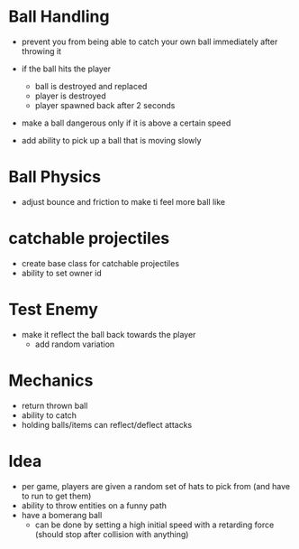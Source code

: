 # Ball Handling
- prevent you from being able to catch your own ball immediately after throwing it
- if the ball hits the player
    - ball is destroyed and replaced
    - player is destroyed
    - player spawned back after 2 seconds

- make a ball dangerous only if it is above a certain speed
- add ability to pick up a ball that is moving slowly

# Ball Physics
- adjust bounce and friction to make ti feel more ball like


# catchable projectiles
- create base class for catchable projectiles
- ability to set owner id


# Test Enemy
- make it reflect the ball back towards the player
    - add random variation 


# Mechanics
- return thrown ball
- ability to catch
- holding balls/items can reflect/deflect attacks


# Idea
- per game, players are given a random set of hats to pick from (and have to run to get them)
- ability to throw entities on a funny path
- have a bomerang ball
    - can be done by setting a high initial speed with a retarding force (should stop after collision with anything)